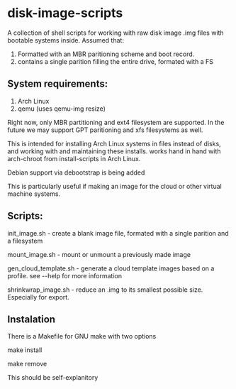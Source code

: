# disk-image-scripts
A collection of shell scripts for working with raw disk image .img files with
bootable systems inside. Assumed that:
1. Formatted with an MBR paritioning scheme and boot record.
2. contains a single parition filling the entire drive, formated with a FS

System requirements:
--------------------
1. Arch Linux
2. qemu (uses qemu-img resize)

Right now, only MBR partitioning and ext4 filesystem are supported. In the
future we may support GPT paritioning and xfs filesystems as well.

This is intended for installing Arch Linux systems in files instead of disks,
and working with and maintaining these installs. works hand in hand with
arch-chroot from install-scripts in Arch Linux.

Debian support via debootstrap is being added

This is particularly useful if making an image for the cloud or other virtual
machine systems.

Scripts:
--------
init\_image.sh - create a blank image file, formated with a single parition and a
filesystem

mount\_image.sh - mount or unmount a previously made image

gen\_cloud\_template.sh - generate a cloud template images based on a profile.
see --help for more information

shrinkwrap\_image.sh - reduce an .img to its smallest possible size. Especially
for export.

Instalation
-----------
There is a Makefile for GNU make with two options

make install

make remove

This should be self-explanitory

